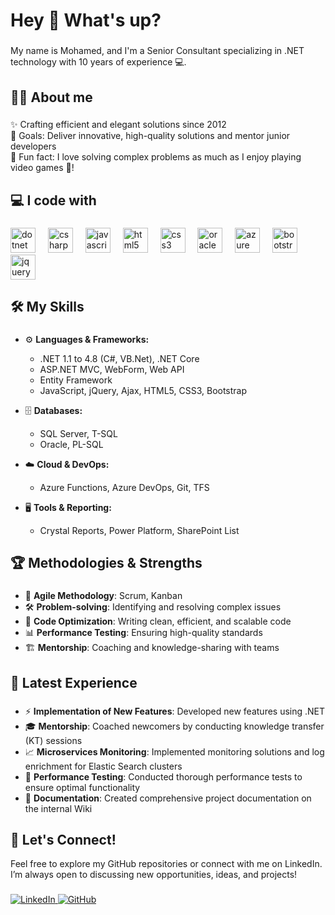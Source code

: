<h1 align="left">Hey 👋 What's up?</h1>

###

<p align="left">My name is Mohamed, and I'm a Senior Consultant specializing in .NET technology with 10 years of experience 💻.</p>

###

<h2 align="left">👨‍💻 About me</h2>

###

<p align="left">✨ Crafting efficient and elegant solutions since 2012<br>🎯 Goals: Deliver innovative, high-quality solutions and mentor junior developers<br>🎲 Fun fact: I love solving complex problems as much as I enjoy playing video games 🎲!</p>

###

<h2 align="left">💻 I code with</h2>

###

<div align="left">
  <img src="https://cdn.jsdelivr.net/gh/devicons/devicon/icons/dotnetcore/dotnetcore-original.svg" height="40" alt="dotnet logo"  />
  <img width="12" />
  <img src="https://cdn.jsdelivr.net/gh/devicons/devicon/icons/csharp/csharp-original.svg" height="40" alt="csharp logo"  />
  <img width="12" />
  <img src="https://cdn.jsdelivr.net/gh/devicons/devicon/icons/javascript/javascript-original.svg" height="40" alt="javascript logo"  />
  <img width="12" />
  <img src="https://cdn.jsdelivr.net/gh/devicons/devicon/icons/html5/html5-original.svg" height="40" alt="html5 logo"  />
  <img width="12" />
  <img src="https://cdn.jsdelivr.net/gh/devicons/devicon/icons/css3/css3-original.svg" height="40" alt="css3 logo"  />
  <img width="12" />
  <img src="https://cdn.jsdelivr.net/gh/devicons/devicon/icons/oracle/oracle-original.svg" height="40" alt="oracle logo"  />
  <img width="12" />
  <img src="https://cdn.jsdelivr.net/gh/devicons/devicon/icons/azure/azure-original.svg" height="40" alt="azure logo"  />
  <img width="12" />
  <img src="https://cdn.jsdelivr.net/gh/devicons/devicon/icons/bootstrap/bootstrap-original.svg" height="40" alt="bootstrap logo"  />
  <img width="12" />
  <img src="https://cdn.jsdelivr.net/gh/devicons/devicon/icons/jquery/jquery-original.svg" height="40" alt="jquery logo"  />
</div>

###

<h2 align="left">🛠 My Skills</h2>

###

- ⚙️ **Languages & Frameworks:**
  - .NET 1.1 to 4.8 (C#, VB.Net), .NET Core
  - ASP.NET MVC, WebForm, Web API
  - Entity Framework
  - JavaScript, jQuery, Ajax, HTML5, CSS3, Bootstrap
  
- 🗄 **Databases:**
  - SQL Server, T-SQL
  - Oracle, PL-SQL
  
- ☁️ **Cloud & DevOps:**
  - Azure Functions, Azure DevOps, Git, TFS
  
- 🖥 **Tools & Reporting:**
  - Crystal Reports, Power Platform, SharePoint List

###

<h2 align="left">🏆 Methodologies & Strengths</h2>

###

- 🧠 **Agile Methodology**: Scrum, Kanban
- 🛠 **Problem-solving**: Identifying and resolving complex issues
- 🔧 **Code Optimization**: Writing clean, efficient, and scalable code
- 📊 **Performance Testing**: Ensuring high-quality standards
- 🏗 **Mentorship**: Coaching and knowledge-sharing with teams

###

<h2 align="left">🚀 Latest Experience</h2>

###

- ⚡ **Implementation of New Features**: Developed new features using .NET
- 🎓 **Mentorship**: Coached newcomers by conducting knowledge transfer (KT) sessions
- 📈 **Microservices Monitoring**: Implemented monitoring solutions and log enrichment for Elastic Search clusters
- 💾 **Performance Testing**: Conducted thorough performance tests to ensure optimal functionality
- 📑 **Documentation**: Created comprehensive project documentation on the internal Wiki

###

<h2 align="left">🤝 Let's Connect!</h2>

<p align="left">Feel free to explore my GitHub repositories or connect with me on LinkedIn. I’m always open to discussing new opportunities, ideas, and projects!</p>

###

<p align="left">
  <a href="https://www.linkedin.com/in/essanousy" target="_blank">
    <img src="https://img.shields.io/badge/LinkedIn-blue?style=for-the-badge&logo=linkedin&logoColor=white" alt="LinkedIn" />
  </a>
  <a href="https://github.com/essanousy" target="_blank">
    <img src="https://img.shields.io/badge/GitHub-black?style=for-the-badge&logo=github&logoColor=white" alt="GitHub" />
  </a>
</p>
